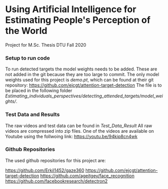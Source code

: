 # Using Artificial Intelligence for Estimating People's Perception of the World
Project for M.Sc. Thesis DTU Fall 2020 

### Setup to run code
To run detected targets the model weights needs to be added.
These are not added in the git because they are too large to commit.
The only model weights used for this project is *demo.pt*, which can be found at their git repository: https://github.com/ejcgt/attention-target-detection
The file is to be placed in the following folder *Estimating_individuals_perspectives/detecting_attended_targets/model_weights/*.

### Test Data and Results
The raw videos and test data can be found in *Test_Data_Result*
All raw videos are compressed into zip files. 
One of the videos are available on Youtube using the follwoing link: https://youtu.be/94kip8cn4wk

### Github Repositories
The used github repositories for this project are:

https://github.com/Erkil1452/gaze360
https://github.com/ejcgt/attention-target-detection
https://github.com/ageitgey/face_recognition
https://github.com/facebookresearch/detectron2
